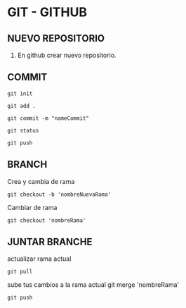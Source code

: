 # GIT - GITHUB

## NUEVO REPOSITORIO

1. En github crear nuevo repositorio.


## COMMIT

    git init

    git add .

    git commit -m "nameCommit"

    git status

    git push
    
## BRANCH
Crea y cambia de rama

    git checkout -b 'nombreNuevaRama' 
    
Cambiar de rama

    git checkout 'nombreRama'

    
## JUNTAR BRANCHE
actualizar rama actual

    git pull    

sube tus cambios a la rama actual
    git merge 'nombreRama' 
    
    git push



    
    